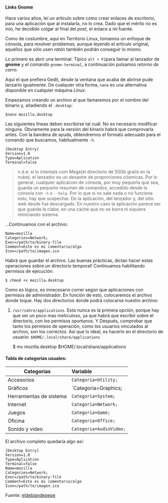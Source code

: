 #### Links Gnome 

Hace varios años, leí un artículo sobre como crear enlaces de escritorio, para una
aplicación que al instalarla, no lo crea. Dado que el mérito no es mio, he decidido
colgar al final del _post_, el enlace a mi fuente.

Como de costumbre, aquí en Territorio Linux, tomamos un enfoque de cónsola, para 
resolver problemas; aunque leyendo el artículo original, aquellos que sólo usen
_ratón_ también podrán conseguir lo mismo.

Lo primero es abrir una terminal. Típico `alt + F2`para llamar al lanzador de __gnome__
y el comando `gnome-terminal`, a continuación pulsamos _retorno de carro_. 

Aquí el que prefiera Gedit, desde la ventana que acaba de abrirse pude lanzarlo igualmente.
De cualquier otra forma, `nano` es una alternativa disponible en cualquier máquina _Linux_.

Empezamos creando un archivo al que llamaremos por el nombre del binario y, añadiendo el 
`.desktop`:

    $nano mozilla.desktop

Las siguientes líneas deben escribirse tal cuál. No es necesario modificar ninguna.
Obviamente para la versión del binario habrá que comprovarla antes. Con la bandera
de ayuda, obtendremos el formato adecuado para el comando que buscamos, habitualmente `-h`.

    [Desktop Entry]
    Version=1.0
    Type=Aplication
    Terminal=false

> n.d.e: si lo intentais com Mega(el directorio de 50Gb gratis en la nube), el lanzador 
es un desastre de proporciones cósmicas. Por lo general, cualquier aplicación de cónsola,
por muy pequeña que sea, guarda un pequeño resumen de comandos, accedido desde la cónsola 
con `-h` o `--help`. Por lo que si no sale nada o no funciona esto, hay
que sospechar. De la aplicación, del lanzador y, del sitio web desde fue descargado.
En nuestro caso la aplicación parece ser que guarda la clabe, en una caché que no se borra 
ni siquiera reiniciando sistema. 


...Continuamos con el archivo:

    Name=mozilla
    Categories=Network;
    Exec=/path/to/binary-file
    Comment=Este es mi comentario/algo
    Icon=/path/to/imagen.ico


Habrá que guardar el archivo. Las buenas prácticas, dictan hacer estas operaciones sobre
un directorio temporal! Continuamos habilitando permisos de ejecución:

    $ chmod +x mozilla.desktop

Como es lógico, es innecesario correr según que aplicaciones con permisos de administrador.
En función de esto, colocaremos el archivo donde toque. 
Hay dos directorios donde podrá colocarse nuestro archivo:
1. `/usr/sahre/applications`. Esta nunca es la primera opción, porque hay que ser un poco mas 
meticuloso, ya que habrá que escribir sobre el directorio, con los permisos oportunos. Y
Después, comprobar que tanto los permisos de operación, como los usuarios vinculados al archivo,
son los correctos.
Así que lo ideal, es hacerlo en el directorio de usuario: `$HOME/.local/share/applications`

    $ mv mozilla.desktop $HOME/.local/share/applications


#### Tabla de categorias usuales:
 
| Categorias | Variable |
|------------|:---------|
| Accesorios | `Categoria=Utility;`|
| Gráficos   | `Categoria=Graphics;|`
| Herramientas de sistema | `Categoria=System;`|
| Internet   | `Categoria=Network;`|
| Juegos     | `Categoria=Game;`   |
| Oficina    | `Categoria=Office;` |
| Sonido y video | `Categoria=AudioVideo;`|


El archivo completo quedaría algo así:


    [Desktop Entry]
    Version=1.0
    Type=Aplication
    Terminal=false
    Name=mozilla
    Categories=Network;
    Exec=/path/to/binary-file
    Comment=Este es mi comentario/algo
    Icon=/path/to/imagen.ico






Fuente: [eldebiandepepe](https://eldebiandepepe.wordpress.com/2011/12/19/crear-lanzadores-accesos-directos-en-el-menu-graficamente-o-con-el-terminal/)
